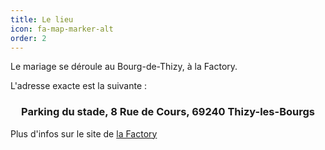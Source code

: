```yaml
---
title: Le lieu
icon: fa-map-marker-alt
order: 2
---
```


Le mariage se déroule au Bourg-de-Thizy, à la Factory.

L'adresse exacte est la suivante : 
<center><h3>Parking du stade, 8 Rue de Cours, 69240 Thizy-les-Bourgs</h3></center>

Plus d'infos sur le site de [la Factory](https://beaujolaisevent.wixsite.com/la-factory)